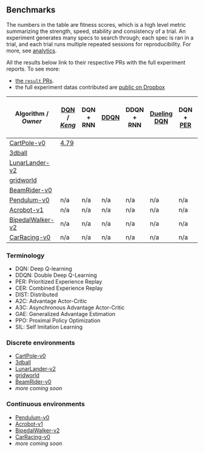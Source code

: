 ## Benchmarks

The numbers in the table are fitness scores, which is a high level metric summarizing the strength, speed, stability and consistency of a trial. An experiment generates many specs to search through; each spec is ran in a trial, and each trial runs multiple repeated sessions for reproducibility. For more, see [analytics](https://kengz.gitbooks.io/slm-lab/content/analytics/analytics.html).

All the results below link to their respective PRs with the full experiment reports. To see more:
- [the `result` PRs](https://github.com/kengz/SLM-Lab/pulls?utf8=%E2%9C%93&q=is%3Apr+label%3Aresult+).
- the full experiment datas contributed are [public on Dropbox ](https://www.dropbox.com/sh/y738zvzj3nxthn1/AAAg1e6TxXVf3krD81TD5V0Ra?dl=0)

| Algorithm / *Owner* | [DQN](https://arxiv.org/abs/1312.5602) / *[Keng](https://github.com/kengz)* | DQN + RNN | [DDQN](https://arxiv.org/abs/1509.06461) | DDQN + RNN | [Dueling DQN](https://arxiv.org/abs/1511.06581) | DQN + [PER](https://arxiv.org/abs/1511.05952) | DDQN + [PER](https://arxiv.org/abs/1511.05952) | DQN + [CER](https://arxiv.org/abs/1712.01275) | DDQN + [CER](https://arxiv.org/abs/1712.01275) | [DIST DQN](https://arxiv.org/abs/1602.01783) | REINFORCE | A2C | A2C + [GAE](https://arxiv.org/abs/1506.02438) / *[Laura](https://github.com/lgraesser)* | A2C + [GAE](https://arxiv.org/abs/1506.02438) + [SIL](https://arxiv.org/abs/1806.05635) | [A3C](https://arxiv.org/abs/1602.01783) | [A3C](https://arxiv.org/abs/1602.01783) + [GAE](https://arxiv.org/abs/1506.02438) | [PPO](https://arxiv.org/abs/1707.06347) | [PPO](https://arxiv.org/abs/1707.06347) + [SIL](https://arxiv.org/abs/1806.05635) | [DPPO](https://arxiv.org/pdf/1707.02286.pdf) |
|------------|-|-|-|-|-|-|-|-|-|-|-|-|-|-|-|-|-|-|-|
|[CartPole-v0](https://gym.openai.com/envs/CartPole-v0/)|[4.79](https://github.com/kengz/SLM-Lab/pull/184) | | | | | | | | | | | | [1.20](https://github.com/kengz/SLM-Lab/pull/180) | | | | | | |
|[3dball](https://github.com/Unity-Technologies/ml-agents/blob/master/docs/Learning-Environment-Examples.md#3dball-3d-balance-ball)| | | | | | | | | | | | | | | | | | | |
|[LunarLander-v2](https://gym.openai.com/envs/LunarLander-v2/)| | | | | | | | | | | | | | | | | | | |
|[gridworld](https://github.com/Unity-Technologies/ml-agents/blob/master/docs/Learning-Environment-Examples.md#gridworld)| | | | | | | | | | | | | | | | | | | |
|[BeamRider-v0](https://gym.openai.com/envs/BeamRider-v0/)| | | | | | | | | | | | | | | | | | | |
|[Pendulum-v0](https://gym.openai.com/envs/Pendulum-v0/)| n/a | n/a | n/a | n/a| n/a | n/a | n/a | n/a | n/a | n/a | | | | | | | | | |
|[Acrobot-v1](https://gym.openai.com/envs/Acrobot-v1/)| n/a | n/a | n/a | n/a| n/a | n/a | n/a | n/a | n/a | n/a | | | | | | | | | |
|[BipedalWalker-v2](https://gym.openai.com/envs/BipedalWalker-v2/)| n/a | n/a | n/a | n/a| n/a | n/a | n/a | n/a | n/a | n/a | | | | | | | | | |
|[CarRacing-v0](https://gym.openai.com/envs/CarRacing-v0/)| n/a | n/a | n/a | n/a| n/a | n/a | n/a | n/a | n/a | n/a | | | | | | | | | |

### Terminology
- DQN: Deep Q-learning
- DDQN: Double Deep Q-Learning
- PER: Prioritized Experience Replay
- CER: Combined Experience Replay
- DIST: Distributed
- A2C: Advantage Actor-Critic
- A3C: Asynchronous Advantage Actor-Critic
- GAE: Generalized Advantage Estimation
- PPO: Proximal Policy Optimization
- SIL: Self Imitation Learning

### Discrete environments
- [CartPole-v0](https://gym.openai.com/envs/CartPole-v0/)
- [3dball](https://github.com/Unity-Technologies/ml-agents/blob/master/docs/Learning-Environment-Examples.md#3dball-3d-balance-ball)
- [LunarLander-v2](https://gym.openai.com/envs/LunarLander-v2/)
- [gridworld](https://github.com/Unity-Technologies/ml-agents/blob/master/docs/Learning-Environment-Examples.md#gridworld)
- [BeamRider-v0](https://gym.openai.com/envs/BeamRider-v0/)
- *more coming soon*

### Continuous environments
- [Pendulum-v0](https://gym.openai.com/envs/Pendulum-v0/)
- [Acrobot-v1](https://gym.openai.com/envs/Acrobot-v1/)
- [BipedalWalker-v2](https://gym.openai.com/envs/BipedalWalker-v2/)
- [CarRacing-v0](https://gym.openai.com/envs/CarRacing-v0/)
- *more coming soon*
